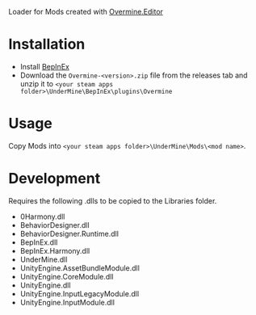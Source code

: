 Loader for Mods created with [Overmine.Editor](https://github.com/Knugel/Overmine.Editor)

# Installation
* Install [BepInEx](https://github.com/BepInEx/BepInEx)
* Download the ``Overmine-<version>.zip`` file from the releases tab and unzip it to ``<your steam apps folder>\UnderMine\BepInEx\plugins\Overmine``

# Usage
Copy Mods into ``<your steam apps folder>\UnderMine\Mods\<mod name>``.

# Development
 Requires the following .dlls to be copied to the Libraries folder.


 * 0Harmony.dll
 * BehaviorDesigner.dll
 * BehaviorDesigner.Runtime.dll
 * BepInEx.dll
 * BepInEx.Harmony.dll
 * UnderMine.dll
 * UnityEngine.AssetBundleModule.dll
 * UnityEngine.CoreModule.dll
 * UnityEngine.dll
 * UnityEngine.InputLegacyModule.dll
 * UnityEngine.InputModule.dll
